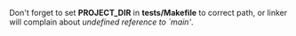 Don't forget to set **PROJECT\_DIR** in **tests/Makefile** to correct path, or linker will complain about *undefined reference to `main'*.
